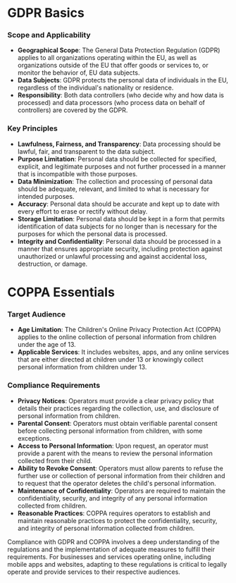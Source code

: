 # GDPR Basics

### Scope and Applicability

- **Geographical Scope**: The General Data Protection Regulation (GDPR) applies to all organizations operating within the EU, as well as organizations outside of the EU that offer goods or services to, or monitor the behavior of, EU data subjects.
- **Data Subjects**: GDPR protects the personal data of individuals in the EU, regardless of the individual's nationality or residence.
- **Responsibility**: Both data controllers (who decide why and how data is processed) and data processors (who process data on behalf of controllers) are covered by the GDPR.

### Key Principles

- **Lawfulness, Fairness, and Transparency**: Data processing should be lawful, fair, and transparent to the data subject.
- **Purpose Limitation**: Personal data should be collected for specified, explicit, and legitimate purposes and not further processed in a manner that is incompatible with those purposes.
- **Data Minimization**: The collection and processing of personal data should be adequate, relevant, and limited to what is necessary for intended purposes.
- **Accuracy**: Personal data should be accurate and kept up to date with every effort to erase or rectify without delay.
- **Storage Limitation**: Personal data should be kept in a form that permits identification of data subjects for no longer than is necessary for the purposes for which the personal data is processed.
- **Integrity and Confidentiality**: Personal data should be processed in a manner that ensures appropriate security, including protection against unauthorized or unlawful processing and against accidental loss, destruction, or damage.

# COPPA Essentials

### Target Audience

- **Age Limitation**: The Children's Online Privacy Protection Act (COPPA) applies to the online collection of personal information from children under the age of 13.
- **Applicable Services**: It includes websites, apps, and any online services that are either directed at children under 13 or knowingly collect personal information from children under 13.

### Compliance Requirements

- **Privacy Notices**: Operators must provide a clear privacy policy that details their practices regarding the collection, use, and disclosure of personal information from children.
- **Parental Consent**: Operators must obtain verifiable parental consent before collecting personal information from children, with some exceptions.
- **Access to Personal Information**: Upon request, an operator must provide a parent with the means to review the personal information collected from their child.
- **Ability to Revoke Consent**: Operators must allow parents to refuse the further use or collection of personal information from their children and to request that the operator deletes the child's personal information.
- **Maintenance of Confidentiality**: Operators are required to maintain the confidentiality, security, and integrity of any personal information collected from children.
- **Reasonable Practices**: COPPA requires operators to establish and maintain reasonable practices to protect the confidentiality, security, and integrity of personal information collected from children.

Compliance with GDPR and COPPA involves a deep understanding of the regulations and the implementation of adequate measures to fulfill their requirements. For businesses and services operating online, including mobile apps and websites, adapting to these regulations is critical to legally operate and provide services to their respective audiences.

